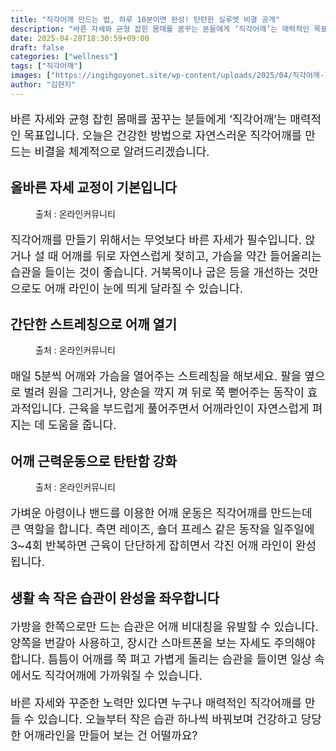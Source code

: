 ```yaml
---
title: "직각어깨 만드는 법, 하루 10분이면 완성! 탄탄한 실루엣 비결 공개"
description: "바른 자세와 균형 잡힌 몸매를 꿈꾸는 분들에게 ‘직각어깨’는 매력적인 목표입니다. 오늘은 건강한 방법으로 자연스러운 직각어깨를 만드는 비결을 체계적으로 알려드리겠습니다."
date: 2025-04-28T18:30:59+09:00
draft: false
categories: ["wellness"]
tags: ["직각어깨"]
images: ["https://ingihgoyonet.site/wp-content/uploads/2025/04/직각어깨-1024x683.png", "https://ingihgoyonet.site/wp-content/uploads/2025/04/어깨스트레칭-1024x683.png", "https://ingihgoyonet.site/wp-content/uploads/2025/04/아령어깨운동-1024x683.png"]
author: "김현지"
---
```


<p style="font-size:18px">바른 자세와 균형 잡힌 몸매를 꿈꾸는 분들에게 ‘직각어깨’는 매력적인 목표입니다. 오늘은 건강한 방법으로 자연스러운 직각어깨를 만드는 비결을 체계적으로 알려드리겠습니다.</p> <h2 >올바른 자세 교정이 기본입니다</h2> <figure ><img src="https://ingihgoyonet.site/wp-content/uploads/2025/04/직각어깨-1024x683.png" alt="" style="aspect-ratio:16/9;object-fit:cover"/><figcaption >출처 : 온라인커뮤니티</figcaption></figure> <p style="font-size:18px">직각어깨를 만들기 위해서는 무엇보다 바른 자세가 필수입니다. 앉거나 설 때 어깨를 뒤로 자연스럽게 젖히고, 가슴을 약간 들어올리는 습관을 들이는 것이 좋습니다. 거북목이나 굽은 등을 개선하는 것만으로도 어깨 라인이 눈에 띄게 달라질 수 있습니다.</p> <h2 >간단한 스트레칭으로 어깨 열기</h2> <figure ><img src="https://ingihgoyonet.site/wp-content/uploads/2025/04/어깨스트레칭-1024x683.png" alt="" style="aspect-ratio:16/9;object-fit:cover"/><figcaption >출처 : 온라인커뮤니티</figcaption></figure> <p style="font-size:18px">매일 5분씩 어깨와 가슴을 열어주는 스트레칭을 해보세요. 팔을 옆으로 벌려 원을 그리거나, 양손을 깍지 껴 뒤로 쭉 뻗어주는 동작이 효과적입니다. 근육을 부드럽게 풀어주면서 어깨라인이 자연스럽게 펴지는 데 도움을 줍니다.</p> <h2 >어깨 근력운동으로 탄탄함 강화</h2> <figure ><img src="https://ingihgoyonet.site/wp-content/uploads/2025/04/아령어깨운동-1024x683.png" alt="" style="aspect-ratio:16/9;object-fit:cover"/><figcaption >출처 : 온라인커뮤니티</figcaption></figure> <p style="font-size:18px">가벼운 아령이나 밴드를 이용한 어깨 운동은 직각어깨를 만드는데 큰 역할을 합니다. 측면 레이즈, 숄더 프레스 같은 동작을 일주일에 3~4회 반복하면 근육이 단단하게 잡히면서 각진 어깨 라인이 완성됩니다.</p> <h2 >생활 속 작은 습관이 완성을 좌우합니다</h2> <p style="font-size:18px">가방을 한쪽으로만 드는 습관은 어깨 비대칭을 유발할 수 있습니다. 양쪽을 번갈아 사용하고, 장시간 스마트폰을 보는 자세도 주의해야 합니다. 틈틈이 어깨를 쭉 펴고 가볍게 돌리는 습관을 들이면 일상 속에서도 직각어깨에 가까워질 수 있습니다.</p> <p style="font-size:18px">바른 자세와 꾸준한 노력만 있다면 누구나 매력적인 직각어깨를 만들 수 있습니다. 오늘부터 작은 습관 하나씩 바꿔보며 건강하고 당당한 어깨라인을 만들어 보는 건 어떨까요?</p>